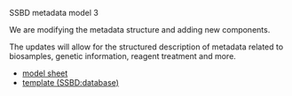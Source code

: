 SSBD metadata model 3

We are modifying the metadata structure and adding new components.

The updates will allow for the structured description of metadata related to biosamples, genetic information, reagent treatment and more.

- [model sheet](https://github.com/openssbd/ssbd-metadata/blob/main/latest/model/ssbd-metadata-model_v3.1.xlsx)
- [template (SSBD:database)](https://github.com/openssbd/ssbd-metadata/blob/main/latest/template/ssbd-metadata-template-ja_v3.1.xlsx)
